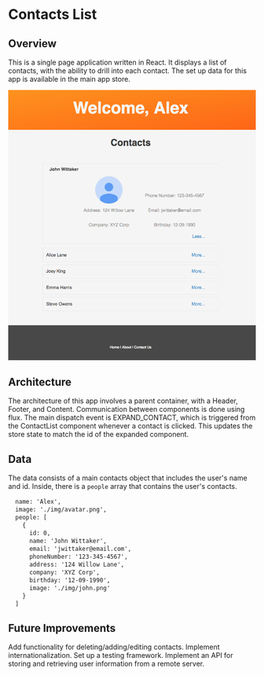 # Contacts List 

## Overview 
This is a single page application written in React. It displays a list of contacts, with the ability to drill into each contact. The set up data for this app is available in the main app store.  

![Overview](/src/flux/data/img/overview.png?raw=true)

## Architecture 
The architecture of this app involves a parent container, with a Header, Footer, and Content. Communication between components is done using flux. The main dispatch event is EXPAND_CONTACT, which is triggered from the ContactList component whenever a contact is clicked. This updates the store state to match the id of the expanded component. 

## Data 
The data consists of a main contacts object that includes the user's name and id. Inside, there is a `people` array that contains the user's contacts. 

  ```  
    name: 'Alex',
    image: './img/avatar.png',
    people: [
      {
        id: 0,
        name: 'John Wittaker',
        email: 'jwittaker@email.com',
        phoneNumber: '123-345-4567',
        address: '124 Willow Lane',
        company: 'XYZ Corp',
        birthday: '12-09-1990',
        image: './img/john.png'
      }
    ]
 ```

## Future Improvements
Add functionality for deleting/adding/editing contacts. Implement internationalization. Set up a testing framework. Implement an API for storing and retrieving user information from a remote server. 


